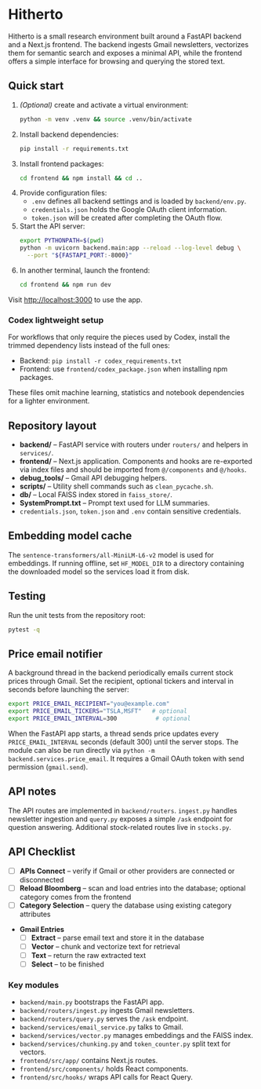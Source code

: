 # Hitherto

Hitherto is a small research environment built around a FastAPI backend and a Next.js frontend. The backend ingests Gmail newsletters, vectorizes them for semantic search and exposes a minimal API, while the frontend offers a simple interface for browsing and querying the stored text.

## Quick start

1. *(Optional)* create and activate a virtual environment:
   ```bash
   python -m venv .venv && source .venv/bin/activate
   ```
2. Install backend dependencies:
   ```bash
   pip install -r requirements.txt
   ```
3. Install frontend packages:
   ```bash
   cd frontend && npm install && cd ..
   ```
4. Provide configuration files:
   - `.env` defines all backend settings and is loaded by `backend/env.py`.
   - `credentials.json` holds the Google OAuth client information.
   - `token.json` will be created after completing the OAuth flow.
5. Start the API server:
   ```bash
   export PYTHONPATH=$(pwd)
   python -m uvicorn backend.main:app --reload --log-level debug \
     --port "${FASTAPI_PORT:-8000}"
   ```
6. In another terminal, launch the frontend:
   ```bash
   cd frontend && npm run dev
   ```

Visit <http://localhost:3000> to use the app.

### Codex lightweight setup

For workflows that only require the pieces used by Codex, install the trimmed
dependency lists instead of the full ones:

- Backend: `pip install -r codex_requirements.txt`
- Frontend: use `frontend/codex_package.json` when installing npm packages.

These files omit machine learning, statistics and notebook dependencies for a
lighter environment.

## Repository layout

- **backend/** – FastAPI service with routers under `routers/` and helpers in `services/`.
- **frontend/** – Next.js application.
  Components and hooks are re-exported via index files and should be imported from `@/components` and `@/hooks`.
- **debug_tools/** – Gmail API debugging helpers.
- **scripts/** – Utility shell commands such as `clean_pycache.sh`.
- **db/** – Local FAISS index stored in `faiss_store/`.
- **SystemPrompt.txt** – Prompt text used for LLM summaries.
- `credentials.json`, `token.json` and `.env` contain sensitive credentials.

## Embedding model cache

The `sentence-transformers/all-MiniLM-L6-v2` model is used for embeddings. If running offline, set `HF_MODEL_DIR` to a directory containing the downloaded model so the services load it from disk.

## Testing

Run the unit tests from the repository root:

```bash
pytest -q
```

## Price email notifier

A background thread in the backend periodically emails current stock
prices through Gmail. Set the recipient, optional tickers and interval
in seconds before launching the server:

```bash
export PRICE_EMAIL_RECIPIENT="you@example.com"
export PRICE_EMAIL_TICKERS="TSLA,MSFT"   # optional
export PRICE_EMAIL_INTERVAL=300           # optional
```

When the FastAPI app starts, a thread sends price updates every
`PRICE_EMAIL_INTERVAL` seconds (default 300) until the server stops. The
module can also be run directly via `python -m backend.services.price_email`.
It requires a Gmail OAuth token with send permission (`gmail.send`).

## API notes

The API routes are implemented in `backend/routers`. `ingest.py` handles newsletter ingestion and `query.py` exposes a simple `/ask` endpoint for question answering. Additional stock-related routes live in `stocks.py`.

## API Checklist

- [ ] **APIs Connect** – verify if Gmail or other providers are connected or disconnected
- [ ] **Reload Bloomberg** – scan and load entries into the database; optional category comes from the frontend
- [ ] **Category Selection** – query the database using existing category attributes
- **Gmail Entries**
  - [ ] **Extract** – parse email text and store it in the database
  - [ ] **Vector** – chunk and vectorize text for retrieval
  - [ ] **Text** – return the raw extracted text
  - [ ] **Select** – to be finished

### Key modules

- `backend/main.py` bootstraps the FastAPI app.
- `backend/routers/ingest.py` ingests Gmail newsletters.
- `backend/routers/query.py` serves the `/ask` endpoint.
- `backend/services/email_service.py` talks to Gmail.
- `backend/services/vector.py` manages embeddings and the FAISS index.
- `backend/services/chunking.py` and `token_counter.py` split text for vectors.
- `frontend/src/app/` contains Next.js routes.
- `frontend/src/components/` holds React components.
- `frontend/src/hooks/` wraps API calls for React Query.
